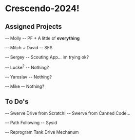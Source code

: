 # Crescendo-2024!

## Assigned Projects
-- Molly
  -- PF + A little of __everything__

-- Mitch + David
	-- SFS

-- Sergey
	-- Scouting App... im trying ok?

-- Lucke<sup>2</sup>
	-- Nothing?

-- Yaroslav 
  -- Nothing?

-- Mike 
  -- Nothing?


## To Do's
-- Swerve Drive from Scratch!
  -- Swerve from Canned Code...

-- Path Following 
	-- Sysid

-- Reprogram Tank Drive Mechanum 
